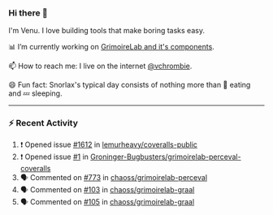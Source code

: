 ### Hi there 👋

I'm Venu. I love building tools that make boring tasks easy.

📊 I’m currently working on [GrimoireLab and it's components](https://chaoss.github.io/grimoirelab).

📫 How to reach me: I live on the internet [@vchrombie](https://www.google.co.in/search?q=vchrombie).

😄 Fun fact: Snorlax's typical day consists of nothing more than :doughnut: eating and :zzz: sleeping.

---

### :zap: Recent Activity

<!--START_SECTION:activity-->
1. ❗️ Opened issue [#1612](https://github.com/lemurheavy/coveralls-public/issues/1612) in [lemurheavy/coveralls-public](https://github.com/lemurheavy/coveralls-public)
2. ❗️ Opened issue [#1](https://github.com/Groninger-Bugbusters/grimoirelab-perceval-coveralls/issues/1) in [Groninger-Bugbusters/grimoirelab-perceval-coveralls](https://github.com/Groninger-Bugbusters/grimoirelab-perceval-coveralls)
3. 🗣 Commented on [#773](https://github.com/chaoss/grimoirelab-perceval/issues/773) in [chaoss/grimoirelab-perceval](https://github.com/chaoss/grimoirelab-perceval)
4. 🗣 Commented on [#103](https://github.com/chaoss/grimoirelab-graal/issues/103) in [chaoss/grimoirelab-graal](https://github.com/chaoss/grimoirelab-graal)
5. 🗣 Commented on [#105](https://github.com/chaoss/grimoirelab-graal/issues/105) in [chaoss/grimoirelab-graal](https://github.com/chaoss/grimoirelab-graal)
<!--END_SECTION:activity-->

<!--
**vchrombie/vchrombie** is a ✨ _special_ ✨ repository because its `README.md` (this file) appears on your GitHub profile.

Here are some ideas to get you started:

- 🔭 I’m currently working on ...
- 🌱 I’m currently learning ...
- 👯 I’m looking to collaborate on ...
- 🤔 I’m looking for help with ...
- 💬 Ask me about ...
- 📫 How to reach me: ...
- 😄 Pronouns: ...
- ⚡ Fun fact: ...
-->
